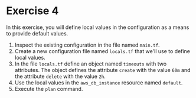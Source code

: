 # Exercise 4

In this exercise, you will define local values in the configuration as a means to provide default values.

1. Inspect the existing configuration in the file named `main.tf`.
2. Create a new configuration file named `locals.tf` that we'll use to define local values.
3. In the file `locals.tf` define an object named `timeouts` with two attributes. The object defines the attribute `create` with the value `60m` and the attribute `delete` with the value `2h`.
4. Use the local values in the `aws_db_instance` resource named `default`.
5. Execute the `plan` command.